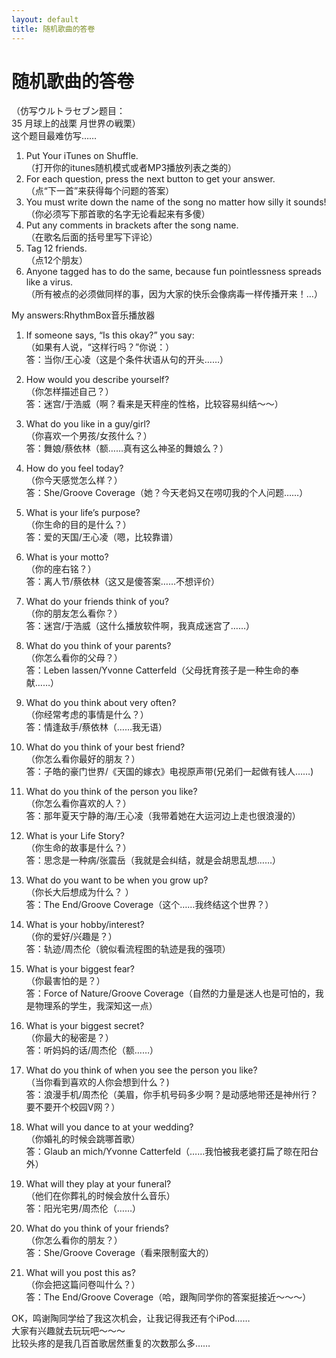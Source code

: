 ```yaml
---
layout: default
title: 随机歌曲的答卷
---
```

# 随机歌曲的答卷
（仿写ウルトラセブン题目：<br/>
35 月球上的战栗 月世界の戦栗）<br/>
这个题目最难仿写……

1. Put Your iTunes on Shuffle.<br/>
（打开你的itunes随机模式或者MP3播放列表之类的）
2. For each question, press the next button to get your answer.<br/>
（点“下一首”来获得每个问题的答案）
3. You must write down the name of the song no matter how silly it sounds!<br/>
（你必须写下那首歌的名字无论看起来有多傻）
4. Put any comments in brackets after the song name.<br/>
（在歌名后面的括号里写下评论）
5. Tag 12 friends.<br/>
（点12个朋友）
6. Anyone tagged has to do the same, because fun pointlessness spreads like a virus.<br/>
（所有被点的必须做同样的事，因为大家的快乐会像病毒一样传播开来！…）

My answers:RhythmBox音乐播放器

1. If someone says, “Is this okay?” you say:<br/>
    （如果有人说，“这样行吗？”你说：）<br/>
答：当你/王心凌（这是个条件状语从句的开头……）

2. How would you describe yourself?<br/>
    （你怎样描述自己？）<br/>
答：迷宫/于浩威（啊？看来是天秤座的性格，比较容易纠结～～）

3. What do you like in a guy/girl?<br/>
    （你喜欢一个男孩/女孩什么？）<br/>
答：舞娘/蔡依林（额……真有这么神圣的舞娘么？）

4. How do you feel today?<br/>
    （你今天感觉怎么样？）<br/>
答：She/Groove Coverage（她？今天老妈又在唠叨我的个人问题……）

5. What is your life’s purpose?<br/>
     （你生命的目的是什么？）<br/>
答：爱的天国/王心凌（嗯，比较靠谱）

6. What is your motto?<br/>
     （你的座右铭？）<br/>
答：离人节/蔡依林（这又是傻答案……不想评价）

7. What do your friends think of you?<br/>
     （你的朋友怎么看你？）<br/>
答：迷宫/于浩威（这什么播放软件啊，我真成迷宫了……）

8. What do you think of your parents?<br/>
     （你怎么看你的父母？）<br/>
答：Leben lassen/Yvonne Catterfeld（父母抚育孩子是一种生命的奉献……）

9. What do you think about very often?<br/>
     （你经常考虑的事情是什么？）<br/>
答：情逢敌手/蔡依林（……我无语）

10. What do you think of your best friend?<br/>
     （你怎么看你最好的朋友？）<br/>
答：子皓的豪门世界/《天国的嫁衣》电视原声带(兄弟们一起做有钱人……)

11. What do you think of the person you like?<br/>
     （你怎么看你喜欢的人？）<br/>
答：那年夏天宁静的海/王心凌（我带着她在大运河边上走也很浪漫的）

12. What is your Life Story?<br/>
     （你生命的故事是什么？）<br/>
答：思念是一种病/张震岳（我就是会纠结，就是会胡思乱想……）

13. What do you want to be when you grow up?<br/>
     （你长大后想成为什么？ ）<br/>
答：The End/Groove Coverage（这个……我终结这个世界？）

14. What is your hobby/interest?<br/>
     （你的爱好/兴趣是？）<br/>
答：轨迹/周杰伦（貌似看流程图的轨迹是我的强项）

15. What is your biggest fear?<br/>
     （你最害怕的是？）<br/>
答：Force of Nature/Groove Coverage（自然的力量是迷人也是可怕的，我是物理系的学生，我深知这一点）

16. What is your biggest secret?<br/>
     （你最大的秘密是？）<br/>
答：听妈妈的话/周杰伦（额……）

17. What do you think of when you see the person you like?<br/>
     （当你看到喜欢的人你会想到什么？) <br/>
答：浪漫手机/周杰伦（美眉，你手机号码多少啊？是动感地带还是神州行？要不要开个校园V网？）

18. What will you dance to at your wedding?<br/>
     （你婚礼的时候会跳哪首歌）<br/>
答：Glaub an mich/Yvonne Catterfeld（……我怕被我老婆打扁了晾在阳台外）

19. What will they play at your funeral?<br/>
     （他们在你葬礼的时候会放什么音乐）<br/>
答：阳光宅男/周杰伦（……）

20. What do you think of your friends?<br/>
     （你怎么看你的朋友？）<br/>
答：She/Groove Coverage（看来限制蛮大的）

21. What will you post this as?<br/>
     （你会把这篇问卷叫什么？）<br/>
答：The End/Groove Coverage（哈，跟陶同学你的答案挺接近～～～）

OK，鸣谢陶同学给了我这次机会，让我记得我还有个iPod……<br/>
大家有兴趣就去玩玩吧～～～<br/>
比较头疼的是我几百首歌居然重复的次数那么多……
